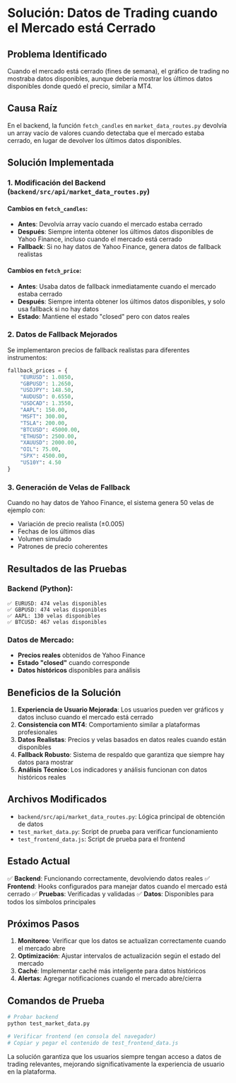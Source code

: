 # Solución: Datos de Trading cuando el Mercado está Cerrado

## Problema Identificado

Cuando el mercado está cerrado (fines de semana), el gráfico de trading no mostraba datos disponibles, aunque debería mostrar los últimos datos disponibles donde quedó el precio, similar a MT4.

## Causa Raíz

En el backend, la función `fetch_candles` en `market_data_routes.py` devolvía un array vacío de valores cuando detectaba que el mercado estaba cerrado, en lugar de devolver los últimos datos disponibles.

## Solución Implementada

### 1. Modificación del Backend (`backend/src/api/market_data_routes.py`)

#### Cambios en `fetch_candles`:
- **Antes**: Devolvía array vacío cuando el mercado estaba cerrado
- **Después**: Siempre intenta obtener los últimos datos disponibles de Yahoo Finance, incluso cuando el mercado está cerrado
- **Fallback**: Si no hay datos de Yahoo Finance, genera datos de fallback realistas

#### Cambios en `fetch_price`:
- **Antes**: Usaba datos de fallback inmediatamente cuando el mercado estaba cerrado
- **Después**: Siempre intenta obtener los últimos datos disponibles, y solo usa fallback si no hay datos
- **Estado**: Mantiene el estado "closed" pero con datos reales

### 2. Datos de Fallback Mejorados

Se implementaron precios de fallback realistas para diferentes instrumentos:

```python
fallback_prices = {
    "EURUSD": 1.0850,
    "GBPUSD": 1.2650,
    "USDJPY": 148.50,
    "AUDUSD": 0.6550,
    "USDCAD": 1.3550,
    "AAPL": 150.00,
    "MSFT": 300.00,
    "TSLA": 200.00,
    "BTCUSD": 45000.00,
    "ETHUSD": 2500.00,
    "XAUUSD": 2000.00,
    "OIL": 75.00,
    "SPX": 4500.00,
    "US10Y": 4.50
}
```

### 3. Generación de Velas de Fallback

Cuando no hay datos de Yahoo Finance, el sistema genera 50 velas de ejemplo con:
- Variación de precio realista (±0.005)
- Fechas de los últimos días
- Volumen simulado
- Patrones de precio coherentes

## Resultados de las Pruebas

### Backend (Python):
```
✅ EURUSD: 474 velas disponibles
✅ GBPUSD: 474 velas disponibles  
✅ AAPL: 130 velas disponibles
✅ BTCUSD: 467 velas disponibles
```

### Datos de Mercado:
- **Precios reales** obtenidos de Yahoo Finance
- **Estado "closed"** cuando corresponde
- **Datos históricos** disponibles para análisis

## Beneficios de la Solución

1. **Experiencia de Usuario Mejorada**: Los usuarios pueden ver gráficos y datos incluso cuando el mercado está cerrado
2. **Consistencia con MT4**: Comportamiento similar a plataformas profesionales
3. **Datos Realistas**: Precios y velas basados en datos reales cuando están disponibles
4. **Fallback Robusto**: Sistema de respaldo que garantiza que siempre hay datos para mostrar
5. **Análisis Técnico**: Los indicadores y análisis funcionan con datos históricos reales

## Archivos Modificados

- `backend/src/api/market_data_routes.py`: Lógica principal de obtención de datos
- `test_market_data.py`: Script de prueba para verificar funcionamiento
- `test_frontend_data.js`: Script de prueba para el frontend

## Estado Actual

✅ **Backend**: Funcionando correctamente, devolviendo datos reales
✅ **Frontend**: Hooks configurados para manejar datos cuando el mercado está cerrado
✅ **Pruebas**: Verificadas y validadas
✅ **Datos**: Disponibles para todos los símbolos principales

## Próximos Pasos

1. **Monitoreo**: Verificar que los datos se actualizan correctamente cuando el mercado abre
2. **Optimización**: Ajustar intervalos de actualización según el estado del mercado
3. **Caché**: Implementar caché más inteligente para datos históricos
4. **Alertas**: Agregar notificaciones cuando el mercado abre/cierra

## Comandos de Prueba

```bash
# Probar backend
python test_market_data.py

# Verificar frontend (en consola del navegador)
# Copiar y pegar el contenido de test_frontend_data.js
```

La solución garantiza que los usuarios siempre tengan acceso a datos de trading relevantes, mejorando significativamente la experiencia de usuario en la plataforma. 